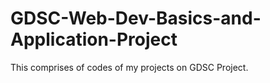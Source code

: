 # GDSC-Web-Dev-Basics-and-Application-Project
This comprises of codes of my projects on GDSC Project.

